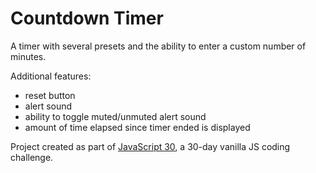 # Countdown Timer

A timer with several presets and the ability to enter a custom number of minutes.

Additional features:

- reset button
- alert sound
- ability to toggle muted/unmuted alert sound
- amount of time elapsed since timer ended is displayed

Project created as part of [JavaScript 30](https://javascript30.com/), a 30-day vanilla JS coding challenge.
